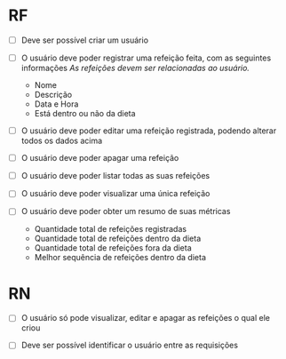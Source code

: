 # RF

- [ ] Deve ser possível criar um usuário
- [ ] O usuário deve poder registrar uma refeição feita, com as seguintes informações
    *As refeições devem ser relacionadas ao usuário.*

    - Nome
    - Descrição
    - Data e Hora
    - Está dentro ou não da dieta

- [ ] O usuário deve poder editar uma refeição registrada, podendo alterar todos os dados acima
- [ ] O usuário deve poder apagar uma refeição
- [ ] O usuário deve poder listar todas as suas refeições
- [ ] O usuário deve poder visualizar uma única refeição
- [ ] O usuário deve poder obter um resumo de suas métricas
    - Quantidade total de refeições registradas
    - Quantidade total de refeições dentro da dieta
    - Quantidade total de refeições fora da dieta
    - Melhor sequência de refeições dentro da dieta

# RN

- [ ] O usuário só pode visualizar, editar e apagar as refeições o qual ele criou
- [ ] Deve ser possível identificar o usuário entre as requisições

